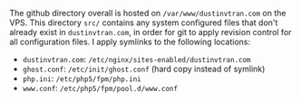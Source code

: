 The github directory overall is hosted on `/var/www/dustinvtran.com` on the VPS. This directory `src/` contains any system configured files that don't already exist in `dustinvtran.com`, in order for git to apply revision control for all configuration files. I apply symlinks to the following locations:

* `dustinvtran.com`: `/etc/nginx/sites-enabled/dustinvtran.com`
* `ghost.conf`: `/etc/init/ghost.conf` (hard copy instead of symlink)
* `php.ini`: `/etc/php5/fpm/php.ini`
* `www.conf`: `/etc/php5/fpm/pool.d/www.conf`
